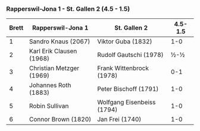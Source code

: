 ### Rapperswil-Jona 1 - St. Gallen 2 (4.5 - 1.5)

| Brett | Rapperswil-Jona 1        | St. Gallen 2               | 4.5-1.5 |
|-------|--------------------------|----------------------------|---------|
| 1     | Sandro Knaus (2067)      | Viktor Guba (1832)         | 1-0     |
| 2     | Karl Erik Clausen (1968) | Rudolf Gautschi (1978)     | ½-½     |
| 3     | Christian Metzger (1969) | Frank Wittenbrock (1978)   | 0-1     |
| 4     | Johannes Roth (1883)     | Peter Bischoff (1791)      | 1-0     |
| 5     | Robin Sullivan           | Wolfgang Eisenbeiss (1794) | 1-0     |
| 6     | Connor Brown (1820)      | Jan Frei (1740)            | 1-0     |
